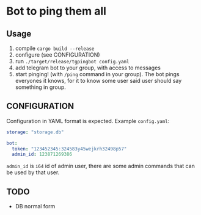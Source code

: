 # Bot to ping them all

## Usage

1. compile `cargo build --release`
2. configure (see CONFIGURATION)
3. run `./target/release/tgpingbot config.yaml`
4. add telegram bot to your group, with access to messages
5. start pinging! (with `/ping` command in your group). The bot pings everyones it knows, for it to know some user said user should say something in group.

## CONFIGURATION

Configuration in YAML format is expected. Example `config.yaml`:

```yaml
storage: "storage.db"

bot:
  token: "123452345:324583y45wejkrh32498p57"
  admin_id: 123871269386
```

`admin_id` is `i64` id of admin user, there are some admin commands that can be used by that user.

## TODO

- DB normal form

